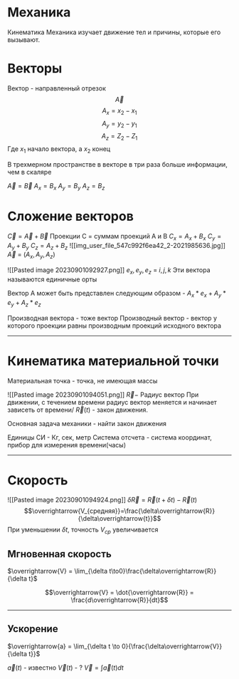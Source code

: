 # Механика
Кинематика
Механика изучает движение тел и причины, которые его вызывают.

# Векторы
Вектор - направленный отрезок
$$\overrightarrow{A}$$
$$A_x = x_2 - x_1$$
$$A_y = y_2 - y_1$$
$$A_z = Z_2 - Z_1$$
Где $x_1$ начало вектора, а $x_2$ конец

В трехмерном пространстве в векторе в три раза больше информации, чем в скаляре

$\overrightarrow{A} = \overrightarrow{B}$
$A_x = B_x$
$A_y = B_y$
$A_z = B_z$

# Сложение векторов

$\overrightarrow{C} = \overrightarrow{A} + \overrightarrow{B}$
Проекции C = суммам проекций А и B
$C_x = A_x + B_x$
$C_y = A_y + B_y$
$C_z = A_z + B_z$
![[img_user_file_547c992f6ea42_2-2021985636.jpg]]
$\overrightarrow{A}$ = ($A_x, A_y, A_z$)

![[Pasted image 20230901092927.png]]
$e_x, e_y, e_z$ =  $i, j, k$
Эти вектора называются единичные орты

Вектор A может быть представлен следующим образом - $A_x * e_x + A_y * e_y + A_z * e_z$

Производная вектора - тоже вектор
Производный вектор - вектор у которого проекции равны производным проекций исходного вектора

--------
# Кинематика материальной точки
Материальная точка - точка, не имеющая массы

![[Pasted image 20230901094051.png]]
$\overrightarrow{R} -$ Радиус вектор
При движении, с течением времени радиус вектор меняется и начинает зависеть от времени/
$\overrightarrow{R}(t)$ - закон движения.

Основная задача механики - найти закон движения

Единицы СИ - Кг, сек, метр
Система отсчета - система координат, прибор для измерения времени(часы)

------
# Скорость
![[Pasted image 20230901094924.png]]
$\delta \overrightarrow{R} = \overrightarrow{R}(t + \delta t) - \overrightarrow{R}(t)$
$$\overrightarrow{V_{средняя}}=\frac{\delta\overrightarrow{R}}{\delta\overrightarrow{t}}$$
При уменьшении $\delta t$, точность $V_{ср}$ увеличивается

## Мгновенная скорость
$\overrightarrow{V} = \lim_{\delta t\to0}\frac{\delta\overrightarrow{R}}{\delta t}$

$$\overrightarrow{V} = \dot{\overrightarrow{R}} = \frac{d\overrightarrow{R}}{dt}$$


---
## Ускорение
$\overrightarrow{a} = \lim_{\delta t \to 0}{\frac{\delta\overrightarrow{V}}{\delta t}}$

$\overrightarrow{a}(t)$ - известно
$\overrightarrow{V}(t)$ - ?
$\overrightarrow{V} = \int\overrightarrow{a}(t)dt$